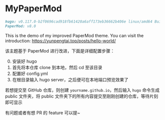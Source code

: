 # MyPaperMod 

```md
hugo: v0.117.0-b2f0696cad918fb61420a6aff173eb36662b406e linux/amd64 BuildDate=2023-08-07T12:49:48Z VendorInfo=gohugoio
PaperMod: v8.0
```

This is the demo of my improved PaperMod theme. You can visit the introduction: https://yunpengtai.top/posts/hello-world/ 

该主题基于 PaperMod 进行改进，下面是详细配置步骤： 

0. 安装好 hugo
1. 首先将本仓库 clone 到本地，然后 cd 至该目录
2. 配置好 config.yml
3. 在根目录输入 hugo server，之后便可在本地端口预览效果了

若想提交至 GitHub 仓库，则创建 `yourname.github.io`，然后输入 `hugo` 命令生成 public 文件夹，将 public 文件夹下的所有内容提交至刚刚创建的仓库，等待片刻即可显示

有问题或者有想 PR 的 feature 可以提~